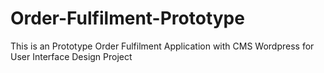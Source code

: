 # Order-Fulfilment-Prototype
This is an Prototype Order Fulfilment Application with CMS Wordpress for User Interface Design Project
